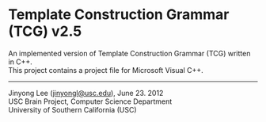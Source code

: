 Template Construction Grammar (TCG) v2.5
===
  
An implemented version of Template Construction Grammar (TCG) written in C++.  
This project contains a project file for Microsoft Visual C++.  
  
---
Jinyong Lee (jinyongl@usc.edu), June 23. 2012  
USC Brain Project, Computer Science Department  
University of Southern California (USC)  

